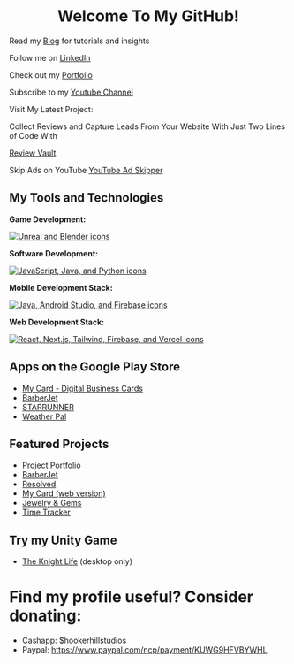 <h1 style="text-align: center;">Welcome To My GitHub!</h1>
<p>Read my <a href="https://www.hookerhillstudios.com/Blog" target="_blank">Blog</a> for tutorials and insights</p>
<p>Follow me on <a href="https://www.linkedin.com/comm/mynetwork/discovery-see-all?usecase=PEOPLE_FOLLOWS&followMember=jaredhooker" target="_blank">LinkedIn</a></p>
<p>Check out my <a href="https://jaredsportfolio.netlify.app" target="_blank">Portfolio</a></p>
 </a>
 <p>
  Subscribe to my  <a 
            title="youtube"
            rel="noopener" 
            href="https://youtube.com/@hookerhillstudios" 
            target="_blank">
              Youtube Channel
            </a> 
 </p>

 <p>Visit My Latest Project:</p>
 <p>Collect Reviews and Capture Leads From Your Website With Just Two Lines of Code With</p>
 <p><a href="https://review-vault.vercel.app">Review Vault</a></p>

 Skip Ads on YouTube
 <a href="https://github.com/JRH89/youtube-ad-skipper">YouTube Ad Skipper</a>
           
<h2>My Tools and Technologies</h2>
<p><strong>Game Development:</strong></p>
<p>
  <a href="https://skillicons.dev" target="_blank">
    <img src="https://skillicons.dev/icons?i=unreal,blender&perline=2" alt="Unreal and Blender icons" />
  </a>
</p>
<p><strong>Software Development:</strong></p>
<p>
  <a href="https://skillicons.dev" target="_blank">
    <img src="https://skillicons.dev/icons?i=javascript,java,python&perline=3" alt="JavaScript, Java, and Python icons" />
  </a>
</p>
<p><strong>Mobile Development Stack:</strong></p>
<p>
  <a href="https://skillicons.dev" target="_blank">
    <img src="https://skillicons.dev/icons?i=java,androidstudio,firebase&perline=3" alt="Java, Android Studio, and Firebase icons" />
  </a>
</p>
<p><strong>Web Development Stack:</strong></p>
<p>
  <a href="https://skillicons.dev" target="_blank">
    <img src="https://skillicons.dev/icons?i=react,nextjs,tailwind,firebase,vercel&perline=5" alt="React, Next.js, Tailwind, Firebase, and Vercel icons" />
  </a>
</p>
<h2>Apps on the Google Play Store</h2>
<ul>
  <li><a href="https://play.google.com/store/apps/details?id=mycard.mycard" target="_blank">My Card - Digital Business Cards</a></li>
  <li><a href="https://play.google.com/store/apps/details?id=com.barberjet" target="_blank">BarberJet</a></li>
  <li><a href="https://play.google.com/store/apps/details?id=runner.starrunner" target="_blank">STARRUNNER</a></li>
  <li><a href="https://play.google.com/store/apps/details?id=weatherreport.suite" target="_blank">Weather Pal</a></li>
</ul>
<h2>Featured Projects</h2>
<ul>
  <li><a href="https://jaredsportfolio.netlify.app" target="_blank">Project Portfolio</a></li>
  <li><a href="https://barberjet.vercel.app" target="_blank">BarberJet</a></li>
  <li><a href="https://resolved.hookerhillstudios.com" target="_blank">Resolved</a></li>
  <li><a href="https://next-mycard.vercel.app" target="_blank">My Card (web version)</a></li>
  <li><a href="https://next-jewelry.vercel.app" target="_blank">Jewelry & Gems</a></li>
  <li><a href="https://time-tracker-plus.vercel.app" target="_blank">Time Tracker</a></li>
</ul>
<h2>Try my Unity Game</h2>
<ul>
  <li><a href="https://jrh89.itch.io/the-knight-life" target="_blank">The Knight Life</a> (desktop only)</li>
</ul>

<h1>Find my profile useful? Consider donating:</h1>

- Cashapp: $hookerhillstudios
- Paypal: https://www.paypal.com/ncp/payment/KUWG9HFVBYWHL
